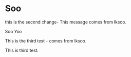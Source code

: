 # Soo

this is the second change- This message comes from Iksoo.

Soo Yoo





This is the third test - comes from Iksoo.


This is third test.
